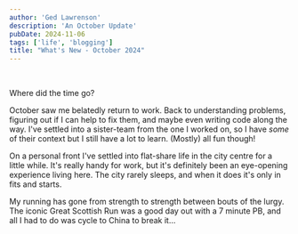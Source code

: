 ```yaml
---
author: 'Ged Lawrenson'
description: 'An October Update'
pubDate: 2024-11-06
tags: ['life', 'blogging']
title: "What's New - October 2024"
---
```


<br>

Where did the time go?

October saw me belatedly return to work. Back to understanding problems, figuring out if I can help to fix them, and maybe even writing code along the way. I've settled into a sister-team from the one I worked on, so I have *some* of their context but I still have a lot to learn. (Mostly) all fun though!

On a personal front I've settled into flat-share life in the city centre for a little while. It's really handy for work, but it's definitely been an eye-opening experience living here. The city rarely sleeps, and when it does it's only in fits and starts.

My running has gone from strength to strength between bouts of the lurgy. The iconic Great Scottish Run was a good day out with a 7 minute PB, and all I had to do was cycle to China to break it...

